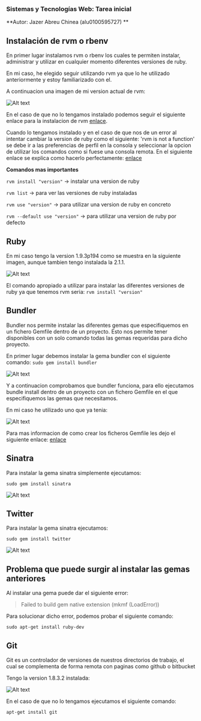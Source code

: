 ### Sistemas y Tecnologías Web: Tarea inicial

**Autor: Jazer Abreu Chinea (alu0100595727) **

## Instalación de rvm o rbenv 

En primer lugar instalamos rvm o rbenv los cuales te permiten instalar, administrar y utilizar en cualquier momento diferentes versiones de ruby.

En mi caso, he elegido seguir utilizando rvm ya que lo he utilizado anteriormente y estoy familiarizado con el.

A continuacion una imagen de mi version actual de rvm:

![Alt text](https://raw.githubusercontent.com/alu0100595727/sytw_tarea_inicial/master/imagenes/rvm1.png)


En el caso de que no lo tengamos instalado podemos seguir el siguiente enlace para la instalacion de rvm [enlace](http://rvm.io/rvm/install).

Cuando lo tengamos instalado y en el caso de que nos de un error al intentar cambiar la version de ruby como el siguiente: 'rvm is not a function' 
se debe ir a las preferencias de perfil en la consola y seleccionar la opcion de utilizar los comandos como si fuese una consola remota. En el siguiente enlace se explica como hacerlo perfectamente: [enlace](https://rvm.io/integration/gnome-terminal)

**Comandos mas importantes**

`rvm install "version"` -> instalar una version de ruby

`rvm list` -> para ver las versiones de ruby instaladas

`rvm use "version"` -> para utilizar una version de ruby en concreto

`rvm --default use "version"` -> para utilizar una version de ruby por defecto

## Ruby

En mi caso tengo la version 1.9.3p194 como se muestra en la siguiente imagen, aunque tambien tengo instalada la 2.1.1.

![Alt text](https://raw.githubusercontent.com/alu0100595727/sytw_tarea_inicial/master/imagenes/ruby1.png)

El comando apropiado a utilizar para instalar las diferentes versiones de ruby ya que tenemos rvm seria: `rvm install "version"`

## Bundler

Bundler nos permite instalar las diferentes gemas que especifiquemos en un fichero Gemfile dentro de un proyecto. Esto nos permite tener disponibles con un solo comando todas las gemas requeridas para dicho proyecto.

En primer lugar debemos instalar la gema bundler con el siguiente comando:
`sudo gem install bundler`

![Alt text](https://raw.githubusercontent.com/alu0100595727/sytw_tarea_inicial/master/imagenes/bundler1.png)

Y a continuacion comprobamos que bundler funciona, para ello ejecutamos bundle install dentro de un proyecto con un fichero Gemfile en el que especifiquemos las gemas que necesitamos.

En mi caso he utilizado uno que ya tenia:


![Alt text](https://raw.githubusercontent.com/alu0100595727/sytw_tarea_inicial/master/imagenes/bundler2.png)


Para mas informacion de como crear los ficheros Gemfile les dejo el siguiente enlace: [enlace](http://bundler.io/gemfile.html)


## Sinatra

Para instalar la gema sinatra simplemente ejecutamos:

`sudo gem install sinatra`

![Alt text](https://raw.githubusercontent.com/alu0100595727/sytw_tarea_inicial/master/imagenes/sinatra.png)

## Twitter

Para instalar la gema sinatra ejecutamos:

`sudo gem install twitter`

![Alt text](https://raw.githubusercontent.com/alu0100595727/sytw_tarea_inicial/master/imagenes/twitter.png)

## Problema que puede surgir al instalar las gemas anteriores

Al instalar una gema puede dar el siguiente error:

> Failed to build gem native extension (mkmf (LoadError))

Para solucionar dicho error, podemos probar el siguiente comando:

`sudo apt-get install ruby-dev`



## Git

Git es un controlador de versiones de nuestros directorios de trabajo, el cual se complementa de forma remota con paginas como github o bitbucket

Tengo la version 1.8.3.2 instalada:

![Alt text](https://raw.githubusercontent.com/alu0100595727/sytw_tarea_inicial/master/imagenes/git.png)

En el caso de que no lo tengamos ejecutamos el siguiente comando:

`apt-get install git`






